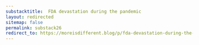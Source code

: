 ```yaml
---
substacktitle:  FDA devastation during the pandemic
layout: redirected
sitemap: false
permalink: substack26
redirect_to: https://moreisdifferent.blog/p/fda-devastation-during-the-pandemic
---
```


